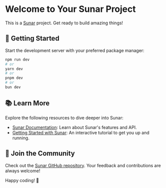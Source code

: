 # Welcome to Your Sunar Project

This is a [Sunar](https://sunar.js.org) project. Get ready to build amazing things!

## 🚀 Getting Started

Start the development server with your preferred package manager:

```bash
npm run dev
# or
yarn dev
# or
pnpm dev
# or
bun dev
```

## 📚 Learn More

Explore the following resources to dive deeper into Sunar:

- [Sunar Documentation](https://sunar.js.org/docs): Learn about Sunar's features and API.
- [Getting Started with Sunar](https://sunar.js.org/docs/getting-started): An interactive tutorial to get you up and running.

## 🤝 Join the Community

Check out the [Sunar GitHub repository](https://github.com/sunarjs/sunar). Your feedback and contributions are always welcome!

Happy coding! 🌟
